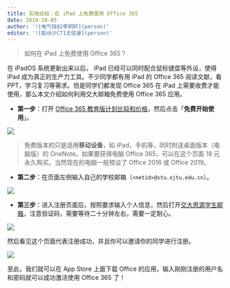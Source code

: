 ```yaml
---
title: 实用经验：在 iPad 上免费使用 Office 365
date: 2019-10-05
author: '![电气钱82李明轩](person)'
editor: '![能动少C71尤佳睿](person)'
---
```


> 如何在 iPad 上免费使用 Office 365？

在 iPadOS 系统更新出来以后， iPad 已经可以同时配合鼠标键盘等外设，使得 iPad 成为真正的生产力工具。不少同学都有用 iPad 的 Office 365 阅读文献，看 PPT，学习复习等需求。但是同学们都发现 Office 365 在 iPad 上需要收费才能使用，那么本文介绍如何利用交大邮箱免费使用 Office 365 应用。

- **第一步**：打开 [Office 365 教育版计划比较和价格](https://www.microsoft.com/zh-cn/microsoft-365/academic/compare-office-365-education-plans?rtc=1&lc=2052&activetab=tab:primaryr1)，然后点击「**免费开始使用**」。

![](/img/free-office-on-ipad/image1.png)

> 免费版本的只是适用**移动设备**，如 iPad，手机等，同时附送桌面版本（电脑版）的 OneNote。如果要获得电脑 Office 365，可以在这个页面 18 元永久购买。当然现在的电脑一般预设了 Office 2016 或 Office 2019。

- **第二步**：在页面左侧输入自己的学校邮箱（`<netid>@stu.xjtu.edu.cn`）。

![](/img/free-office-on-ipad/image2.png)

- **第三步**：进入注册页面后，按照要求输入个人信息，然后打开[交大思源学生邮箱](http://stu.xjtu.edu.cn/)，注意验证码，需要等待二十分钟左右，需要一定耐心。

![](/img/free-office-on-ipad/image3.png)

然后看见这个页面代表注册成功，并且你可以邀请你的同学进行注册。

![](/img/free-office-on-ipad/image4.png)

至此，我们就可以在 App Store 上面下载 Office 的应用，输入刚刚注册的用户名和密码就可以成功激活使用 Office 365 了！
